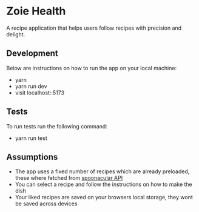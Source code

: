 # Zoie Health

A recipe application that helps users follow recipes with precision and delight.

## Development 

Below are instructions on how to run the app on your local machine:

- yarn
- yarn run dev
- visit localhost::5173

## Tests
To run tests run the following command:
- yarn run test

## Assumptions

- The app uses a fixed number of recipes which are already preloaded, these where fetched from [spoonacular API](https://spoonacular.com/food-api/docs)
- You can select a recipe and follow the instructions on how to make the dish
- Your liked recipes are saved on your browsers local storage, they wont be saved across devices
